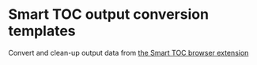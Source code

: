 # Smart TOC output conversion templates

Convert and clean-up output data from [the Smart TOC browser extension](https://github.com/FallenMax/smart-toc)
